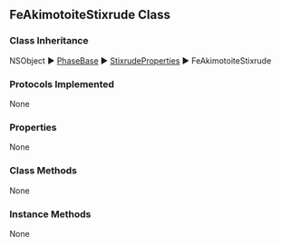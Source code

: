 ## FeAkimotoiteStixrude Class  
### Class Inheritance  
NSObject ▶️ [PhaseBase](PhaseBase.html) ▶️ [StixrudeProperties](StixrudeProperties.md) ▶️ FeAkimotoiteStixrude  

### Protocols Implemented  
None  

### Properties  
None  

### Class Methods  
None  

### Instance Methods  
None  
